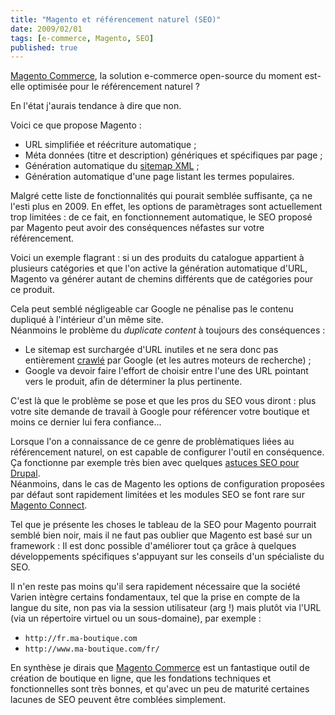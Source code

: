 ```yaml
---
title: "Magento et référencement naturel (SEO)"
date: 2009/02/01
tags: [e-commerce, Magento, SEO]
published: true
---
```

[Magento Commerce](/tags/magento/), la solution e-commerce open-source du moment est-elle optimisée pour le référencement naturel ?

En l'état j'aurais tendance à dire que non.

Voici ce que propose Magento :
* URL simplifiée et réécriture automatique ;
* Méta données (titre et description) génériques et spécifiques par page ;
* Génération automatique du [sitemap XML](https://www.sitemaps.org) ;
* Génération automatique d'une page listant les termes populaires.

Malgré cette liste de fonctionnalités qui pourait semblée suffisante, ça ne l'esti plus en 2009. En effet, les options de paramètrages sont actuellement trop limitées : de ce fait, en fonctionnement automatique, le SEO proposé par Magento peut avoir des conséquences néfastes sur votre référencement.
<!-- excerpt -->

Voici un exemple flagrant : si un des produits du catalogue appartient à plusieurs catégories et que l'on active la génération automatique d'URL, Magento va générer autant de chemins différents que de catégories pour ce produit.

Cela peut semblé négligeable car Google ne pénalise pas le contenu dupliqué à l'intérieur d'un même site.  
Néanmoins le problème du _duplicate content_ à toujours des conséquences :
* Le sitemap est surchargée d'URL inutiles et ne sera donc pas entièrement [crawlé](http://fr.wikipedia.org/wiki/Crawler) par Google (et les autres moteurs de recherche) ;
* Google va devoir faire l'effort de choisir entre l'une des URL pointant vers le produit, afin de déterminer la plus pertinente.

C'est là que le problème se pose et que les pros du SEO vous diront : plus votre site demande de travail à Google pour référencer votre boutique et moins ce dernier lui fera confiance...

Lorsque l'on a connaissance de ce genre de problèmatiques liées au référencement naturel, on est capable de configurer l'outil en conséquence. Ça fonctionne par exemple très bien avec quelques [astuces SEO pour Drupal](https://narno.com/blog/seo-pour-drupal/).  
Néanmoins, dans le cas de Magento les options de configuration proposées par défaut sont rapidement limitées et les modules SEO se font rare sur [Magento Connect](http://www.magentocommerce.com/magento-connect).

Tel que je présente les choses le tableau de la SEO pour Magento pourrait semblé bien noir, mais il ne faut pas oublier que Magento est basé sur un framework : Il est donc possible d'améliorer tout ça grâce à quelques développements spécifiques s'appuyant sur les conseils d'un spécialiste du SEO.

Il n'en reste pas moins qu'il sera rapidement nécessaire que la société Varien intègre certains fondamentaux, tel que la prise en compte de la langue du site, non pas via la session utilisateur (arg !) mais plutôt via l'URL (via un répertoire virtuel ou un sous-domaine), par exemple :
* `http://fr.ma-boutique.com`
* `http://www.ma-boutique.com/fr/`

En synthèse je dirais que [Magento Commerce](/tags/magento/) est un fantastique outil de création de boutique en ligne, que les fondations techniques et fonctionnelles sont très bonnes, et qu'avec un peu de maturité certaines lacunes de SEO peuvent être comblées simplement.

